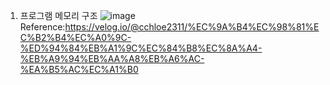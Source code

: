 1. 프로그램 메모리 구조
  ![image](https://user-images.githubusercontent.com/38064756/121796114-aa821080-cc51-11eb-852d-3fb211679604.png)
  Reference:https://velog.io/@cchloe2311/%EC%9A%B4%EC%98%81%EC%B2%B4%EC%A0%9C-%ED%94%84%EB%A1%9C%EC%84%B8%EC%8A%A4-%EB%A9%94%EB%AA%A8%EB%A6%AC-%EA%B5%AC%EC%A1%B0

